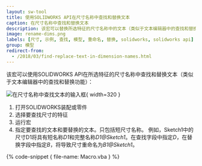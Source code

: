```yaml
---
layout: sw-tool
title: 使用SOLIDWORKS API在尺寸名称中查找和替换文本
caption: 在尺寸名称中查找和替换文本
description: 该宏可以替换所选特征的尺寸名称中的文本（类似于文本编辑器中的查找和替换功能）使用SOLIDWORKS API：
image: rename-dims.png
labels: [尺寸, 示例, 查找, 模型, 重命名, 替换, solidworks, solidworks api]
group: 模型
redirect-from:
  - /2018/03/find-replace-text-in-dimension-names.html
---
```

该宏可以使用SOLIDWORKS API在所选特征的尺寸名称中查找和替换文本（类似于文本编辑器中的查找和替换功能）：

![在尺寸名称中查找文本的输入框](rename-dims.png){ width=320 }

1. 打开SOLIDWORKS装配或零件
2. 选择要查找尺寸的特征
3. 运行宏
4. 指定要查找的文本和要替换的文本。只包括短尺寸名称。
例如，Sketch1中的尺寸D1将具有短名称*D1*和完整名称*D1@Sketch1*。在查找字段中指定*D*，在替换字段中指定*B*，将导致尺寸重命名为*B1@Sketch1*。

{% code-snippet { file-name: Macro.vba } %}